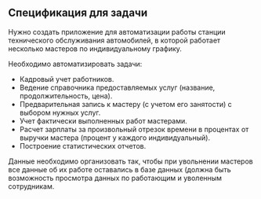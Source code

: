 ## Спецификация для задачи
Нужно создать приложение для автоматизации работы станции технического обслуживания автомобилей, в которой работает несколько мастеров по индивидуальному графику. 

Необходимо автоматизировать задачи:
* Кадровый учет работников.
* Ведение справочника предоставляемых услуг (название, продолжительность, цена).
* Предварительная запись к мастеру (с учетом его занятости) с выбором нужных услуг.
* Учет фактически выполненных работ мастерами.
* Расчет зарплаты за произвольный отрезок времени в процентах от выручки мастера (процент у каждого индивидуальный).
* Построение статистических отчетов.

Данные необходимо организовать так, чтобы при увольнении мастеров все данные об их работе оставались в базе данных (должна быть возможность просмотра данных по работающим и уволенным сотрудникам.
